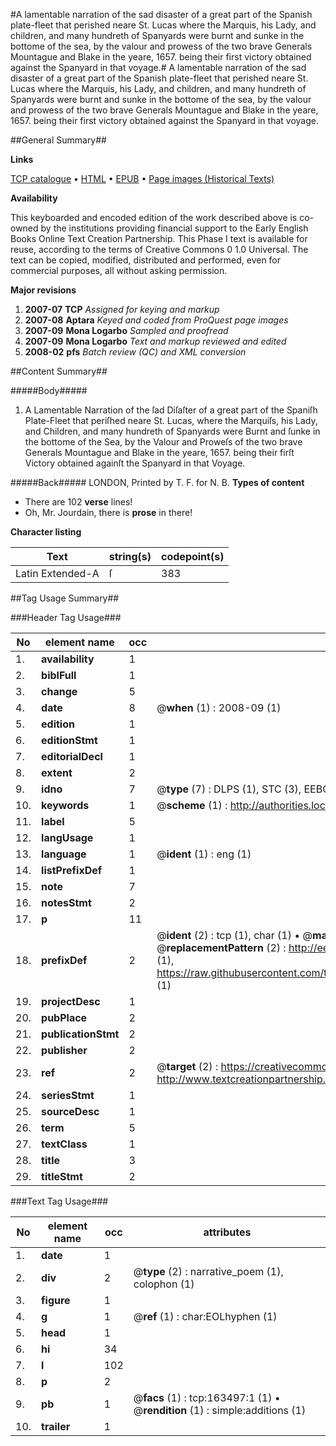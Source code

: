 #A lamentable narration of the sad disaster of a great part of the Spanish plate-fleet that perished neare St. Lucas where the Marquis, his Lady, and children, and many hundreth of Spanyards were burnt and sunke in the bottome of the sea, by the valour and prowess of the two brave Generals Mountague and Blake in the yeare, 1657. being their first victory obtained against the Spanyard in that voyage.#
A lamentable narration of the sad disaster of a great part of the Spanish plate-fleet that perished neare St. Lucas where the Marquis, his Lady, and children, and many hundreth of Spanyards were burnt and sunke in the bottome of the sea, by the valour and prowess of the two brave Generals Mountague and Blake in the yeare, 1657. being their first victory obtained against the Spanyard in that voyage.

##General Summary##

**Links**

[TCP catalogue](http://www.ota.ox.ac.uk/tcp/)  • 
[HTML](http://tei.it.ox.ac.uk/tcp/Texts-HTML/free/A88/A88403.html)  • 
[EPUB](http://tei.it.ox.ac.uk/tcp/Texts-EPUB/free/A88/A88403.epub) • 
[Page images (Historical Texts)](https://data.historicaltexts.jisc.ac.uk/view?pubId=eebo-99869811e&pageId=eebo-99869811e-163497-1)

**Availability**

This keyboarded and encoded edition of the
	       work described above is co-owned by the institutions
	       providing financial support to the Early English Books
	       Online Text Creation Partnership. This Phase I text is
	       available for reuse, according to the terms of Creative
	       Commons 0 1.0 Universal. The text can be copied,
	       modified, distributed and performed, even for
	       commercial purposes, all without asking permission.

**Major revisions**

1. __2007-07__ __TCP__ *Assigned for keying and markup*
1. __2007-08__ __Aptara__ *Keyed and coded from ProQuest page images*
1. __2007-09__ __Mona Logarbo__ *Sampled and proofread*
1. __2007-09__ __Mona Logarbo__ *Text and markup reviewed and edited*
1. __2008-02__ __pfs__ *Batch review (QC) and XML conversion*

##Content Summary##

#####Body#####

1. A Lamentable Narration of the ſad Diſaſter of a great
part of the Spaniſh Plate-Fleet that periſhed neare St. Lucas, where the Marquiſs,
his Lady, and Children, and many hundreth of Spanyards were Burnt
and ſunke in the bottome of the Sea, by the Valour and Proweſs of the two
brave Generals Mountague and Blake in the yeare, 1657. being their
firſt Victory obtained againſt the Spanyard in that Voyage.

#####Back#####
LONDON, Printed by T. F. for N. B.
**Types of content**

  * There are 102 **verse** lines!
  * Oh, Mr. Jourdain, there is **prose** in there!

**Character listing**


|Text|string(s)|codepoint(s)|
|---|---|---|
|Latin Extended-A|ſ|383|

##Tag Usage Summary##

###Header Tag Usage###

|No|element name|occ|attributes|
|---|---|---|---|
|1.|__availability__|1||
|2.|__biblFull__|1||
|3.|__change__|5||
|4.|__date__|8| @__when__ (1) : 2008-09 (1)|
|5.|__edition__|1||
|6.|__editionStmt__|1||
|7.|__editorialDecl__|1||
|8.|__extent__|2||
|9.|__idno__|7| @__type__ (7) : DLPS (1), STC (3), EEBO-CITATION (1), PROQUEST (1), VID (1)|
|10.|__keywords__|1| @__scheme__ (1) : http://authorities.loc.gov/ (1)|
|11.|__label__|5||
|12.|__langUsage__|1||
|13.|__language__|1| @__ident__ (1) : eng (1)|
|14.|__listPrefixDef__|1||
|15.|__note__|7||
|16.|__notesStmt__|2||
|17.|__p__|11||
|18.|__prefixDef__|2| @__ident__ (2) : tcp (1), char (1)  •  @__matchPattern__ (2) : ([0-9\-]+):([0-9IVX]+) (1), (.+) (1)  •  @__replacementPattern__ (2) : http://eebo.chadwyck.com/downloadtiff?vid=$1&page=$2 (1), https://raw.githubusercontent.com/textcreationpartnership/Texts/master/tcpchars.xml#$1 (1)|
|19.|__projectDesc__|1||
|20.|__pubPlace__|2||
|21.|__publicationStmt__|2||
|22.|__publisher__|2||
|23.|__ref__|2| @__target__ (2) : https://creativecommons.org/publicdomain/zero/1.0/ (1), http://www.textcreationpartnership.org/docs/. (1)|
|24.|__seriesStmt__|1||
|25.|__sourceDesc__|1||
|26.|__term__|5||
|27.|__textClass__|1||
|28.|__title__|3||
|29.|__titleStmt__|2||


###Text Tag Usage###

|No|element name|occ|attributes|
|---|---|---|---|
|1.|__date__|1||
|2.|__div__|2| @__type__ (2) : narrative_poem (1), colophon (1)|
|3.|__figure__|1||
|4.|__g__|1| @__ref__ (1) : char:EOLhyphen (1)|
|5.|__head__|1||
|6.|__hi__|34||
|7.|__l__|102||
|8.|__p__|2||
|9.|__pb__|1| @__facs__ (1) : tcp:163497:1 (1)  •  @__rendition__ (1) : simple:additions (1)|
|10.|__trailer__|1||
